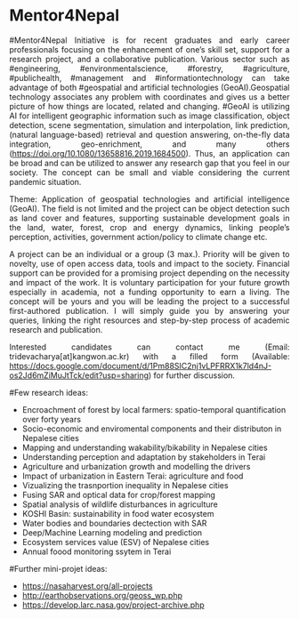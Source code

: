# Mentor4Nepal

<div align="justify"> 

#Mentor4Nepal Initiative is for recent graduates and early career professionals focusing on the enhancement of one’s skill set, support for a research project, and a collaborative publication. Various sector such as #engineering, #environmentalscience, #forestry, #agriculture, #publichealth, #management and #informationtechnology can take advantage of both #geospatial and artificial technologies (GeoAI).Geospatial technology associates any problem with coordinates and gives us a better picture of how things are located, related and changing. #GeoAI is utilizing AI for intelligent geographic information such as image classification, object detection, scene segmentation, simulation and interpolation, link prediction, (natural language-based) retrieval and question answering, on-the-fly data integration, geo-enrichment, and many others (https://doi.org/10.1080/13658816.2019.1684500). Thus, an application can be broad and can be utilized to answer any research gap that you feel in our society. The concept can be small and viable considering the current pandemic situation.

Theme: Application of geospatial technologies and artificial intelligence (GeoAI). The field is not limited and the project can be object detection such as land cover and features, supporting sustainable development goals in the land, water, forest, crop and energy dynamics, linking people’s perception, activities, government action/policy to climate change etc.

A project can be an individual or a group (3 max.). Priority will be given to novelty, use of open access data, tools and impact to the society. Financial support can be provided for a promising project depending on the necessity and impact of the work. It is voluntary participation for your future growth especially in academia, not a funding opportunity to earn a living. The concept will be yours and you will be leading the project to a successful first-authored publication. I will simply guide you by answering your queries, linking the right resources and step-by-step process of academic research and publication.

Interested candidates can contact me (Email: tridevacharya[at]kangwon.ac.kr) with a filled form (Available: https://docs.google.com/document/d/1Pm88SIC2nj1vLPFRRX1k7ld4nJ-os2Jd6mZiMuJtTck/edit?usp=sharing) for further discussion.

</div>

#Few research ideas: </br>
- Encroachment of forest by local farmers: spatio-temporal quantification over forty years </br>
- Socio-economic and enviromental components and their distributon in Nepalese cities </br>
- Mapping and understanding wakability/bikability in Nepalese cities </br>
- Understanding perception and adaptation by stakeholders in Terai </br>
- Agriculture and urbanization growth and modelling the drivers </br>
- Impact of urbanization in Eastern Terai: agriculture and food </br>
- Vizualizing the trasnportion inequality in Nepalese cities </br>
- Fusing SAR and optical data for crop/forest mapping </br>
- Spatial analysis of wildlife disturbances in agriculture </br>
- KOSHI Basin: sustainability in food water ecosystem </br>
- Water bodies and boundaries dectection with SAR </br>
- Deep/Machine Learning modeling and prediction </br>
- Ecosystem services value (ESV) of Nepalese cities </br>
- Annual foood monitoring ssytem in Terai </br>

#Further mini-projet ideas:
- https://nasaharvest.org/all-projects
- http://earthobservations.org/geoss_wp.php 
- https://develop.larc.nasa.gov/project-archive.php
